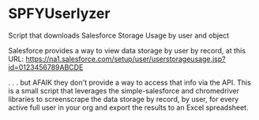 # SPFYUserlyzer
Script that downloads Salesforce Storage Usage by user and object

Salesforce provides a way to view data storage by user by record, at this URL: https://na1.salesforce.com/setup/user/userstorageusage.jsp?id=0123456789ABCDE

. . . but AFAIK they don't provide a way to access that info via the API. This is a small script that leverages the simple-salesforce and chromedriver libraries 
to screenscrape the data storage by record, by user, for every active full user in your org and export the results to an Excel spreadsheet.
